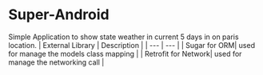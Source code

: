 # Super-Android
Simple Application to show state weather in current 5 days in on paris location.
| External Library | Description |
| --- | --- |
| Sugar for ORM| used for manage the models class mapping |
| Retrofit for  Network| used for manage the networking call |
